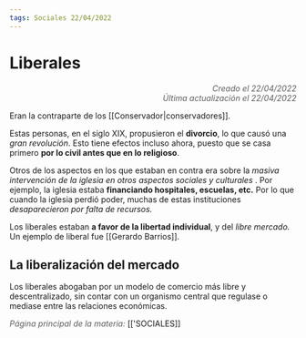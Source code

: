 ```yaml
---
tags: Sociales 22/04/2022
---
```


# Liberales
<div style="text-align: right; opacity: 0.7; font-style: italic;">Creado el 22/04/2022</div>
<div style="text-align: right; opacity: 0.7; font-style: italic;">Última actualización el 22/04/2022</div>

Eran la contraparte de los [[Conservador|conservadores]].

Estas personas, en el siglo XIX, propusieron el **divorcio**, lo que causó una *gran revolución*. Esto tiene efectos incluso ahora, puesto que se casa primero **por lo civil antes que en lo religioso**.

Otros de los aspectos en los que estaban en contra era sobre la *masiva intervención de la iglesia en otros aspectos sociales y culturales* . Por ejemplo, la iglesia estaba **financiando hospitales, escuelas, etc.** Por lo que cuando la iglesia perdió poder, muchas de estas instituciones *desaparecieron por falta de recursos.*

Los liberales estaban **a favor de la libertad individual**, y del *libre mercado.* Un ejemplo de liberal fue [[Gerardo Barrios]].

## La liberalización del mercado

Los liberales abogaban por un modelo de comercio más libre y descentralizado, sin contar con un organismo central que regulase o mediase entre las relaciones económicas.

<span style="opacity: 0.7; font-style: italic;">Página principal de la materia:</span> [['SOCIALES]]